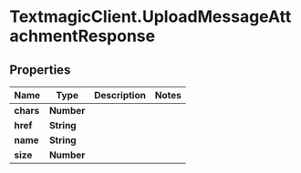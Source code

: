 # TextmagicClient.UploadMessageAttachmentResponse

## Properties
Name | Type | Description | Notes
------------ | ------------- | ------------- | -------------
**chars** | **Number** |  | 
**href** | **String** |  | 
**name** | **String** |  | 
**size** | **Number** |  | 


